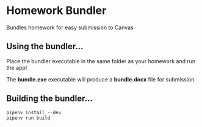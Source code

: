 # Homework Bundler
Bundles homework for easy submission to Canvas

## Using the bundler...

Place the bundler executable in the same folder as your homework and run the app!

The **bundle.exe** executable will produce a **bundle.docx** file for submission.

## Building the bundler...

    pipenv install --dev
    pipenv run build